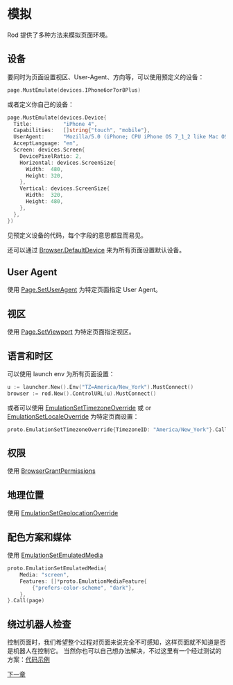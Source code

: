 # 模拟

Rod 提供了多种方法来模拟页面环境。

## 设备

要同时为页面设置视区、User-Agent、方向等，可以使用预定义的设备：

```go
page.MustEmulate(devices.IPhone6or7or8Plus)
```

或者定义你自己的设备：

```go
page.MustEmulate(devices.Device{
  Title:          "iPhone 4",
  Capabilities:   []string{"touch", "mobile"},
  UserAgent:      "Mozilla/5.0 (iPhone; CPU iPhone OS 7_1_2 like Mac OS X)",
  AcceptLanguage: "en",
  Screen: devices.Screen{
    DevicePixelRatio: 2,
    Horizontal: devices.ScreenSize{
      Width:  480,
      Height: 320,
    },
    Vertical: devices.ScreenSize{
      Width:  320,
      Height: 480,
    },
  },
})
```

见预定义设备的代码，每个字段的意思都显而易见。

还可以通过 [Browser.DefaultDevice](https://pkg.go.dev/github.com/go-rod/rod#Browser.DefaultDevice) 来为所有页面设置默认设备。

## User Agent

使用 [Page.SetUserAgent](https://pkg.go.dev/github.com/go-rod/rod#Page.SetUserAgent) 为特定页面指定 User Agent。

## 视区

使用 [Page.SetViewport](https://pkg.go.dev/github.com/go-rod/rod#Page.SetViewport) 为特定页面指定视区。

## 语言和时区

可以使用 launch env 为所有页面设置：

```go
u := launcher.New().Env("TZ=America/New_York").MustConnect()
browser := rod.New().ControlURL(u).MustConnect()
```

或者可以使用 [EmulationSetTimezoneOverride](https://pkg.go.dev/github.com/go-rod/rod@v0.81.3/lib/proto#EmulationSetTimezoneOverride) 或 or [EmulationSetLocaleOverride](https://pkg.go.dev/github.com/go-rod/rod@v0.81.3/lib/proto#EmulationSetLocaleOverride) 为特定页面设置：

```go
proto.EmulationSetTimezoneOverride{TimezoneID: "America/New_York"}.Call(page)
```

## 权限

使用 [BrowserGrantPermissions](https://pkg.go.dev/github.com/go-rod/rod@v0.81.3/lib/proto#BrowserGrantPermissions)

## 地理位置

使用 [EmulationSetGeolocationOverride](https://pkg.go.dev/github.com/go-rod/rod@v0.81.3/lib/proto#EmulationSetGeolocationOverride)

## 配色方案和媒体

使用 [EmulationSetEmulatedMedia](https://pkg.go.dev/github.com/go-rod/rod@v0.81.3/lib/proto#EmulationSetEmulatedMedia)

```go
proto.EmulationSetEmulatedMedia{
    Media: "screen",
    Features: []*proto.EmulationMediaFeature{
        {"prefers-color-scheme", "dark"},
    },
}.Call(page)
```

## 绕过机器人检查

控制页面时，我们希望整个过程对页面来说完全不可感知，这样页面就不知道是否是机器人在控制它。 当然你也可以自己想办法解决，不过这里有一个经过测试的方案：[代码示例](https://github.com/go-rod/bypass/blob/master/examples_test.go)

[下一章](/network.md)
